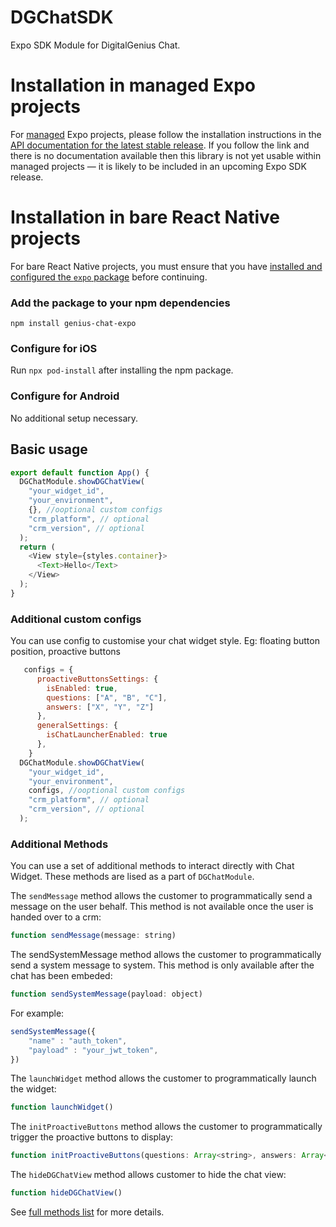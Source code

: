 # DGChatSDK

Expo SDK Module for DigitalGenius Chat.

# Installation in managed Expo projects

For [managed](https://docs.expo.dev/archive/managed-vs-bare/) Expo projects, please follow the installation instructions in the [API documentation for the latest stable release](#api-documentation). If you follow the link and there is no documentation available then this library is not yet usable within managed projects &mdash; it is likely to be included in an upcoming Expo SDK release.

# Installation in bare React Native projects

For bare React Native projects, you must ensure that you have [installed and configured the `expo` package](https://docs.expo.dev/bare/installing-expo-modules/) before continuing.

### Add the package to your npm dependencies

```
npm install genius-chat-expo
```

### Configure for iOS

Run `npx pod-install` after installing the npm package.


### Configure for Android

No additional setup necessary.

## Basic usage

```JavaScript
export default function App() {
  DGChatModule.showDGChatView(
    "your_widget_id",
    "your_environment",
    {}, //ooptional custom configs
    "crm_platform", // optional
    "crm_version", // optional
  );
  return (
    <View style={styles.container}>
      <Text>Hello</Text>
    </View>
  );
}
```

### Additional custom configs
You can use config to customise your chat widget style. Eg: floating button position, proactive buttons

```JavaScript
   configs = {
      proactiveButtonsSettings: {
        isEnabled: true,
        questions: ["A", "B", "C"],
        answers: ["X", "Y", "Z"]
      },
      generalSettings: {
        isChatLauncherEnabled: true
      },
    }
  DGChatModule.showDGChatView(
    "your_widget_id",
    "your_environment",
    configs, //ooptional custom configs
    "crm_platform", // optional
    "crm_version", // optional
  );
```

### Additional Methods

You can use a set of additional methods to interact directly with Chat Widget. These methods are lised as a part of ``DGChatModule``.

The `sendMessage` method allows the customer to programmatically send a message on the user behalf. This method is not available once the user is handed over to a crm:

```JavaScript
function sendMessage(message: string)
```

The sendSystemMessage method allows the customer to programmatically send a system message to system. This method is only available after the chat has been embeded:

```JavaScript
function sendSystemMessage(payload: object)
```
For example:
```JavaScript
sendSystemMessage({
    "name" : "auth_token",
    "payload" : "your_jwt_token",
})
```
The `launchWidget` method allows the customer to programmatically launch the widget:

```JavaScript
function launchWidget()
```

The `initProactiveButtons` method allows the customer to programmatically trigger the proactive buttons to display:

```JavaScript
function initProactiveButtons(questions: Array<string>, answers: Array<string>)
```

The `hideDGChatView` method allows customer to hide the chat view:

```JavaScript
function hideDGChatView()
```

See [full methods list](https://docs.digitalgenius.com/docs/methods) for more details.

